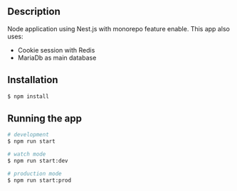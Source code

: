 ## Description

Node application using Nest.js with monorepo feature enable. This app also uses:

- Cookie session with Redis
- MariaDb as main database

## Installation

```bash
$ npm install
```

## Running the app

```bash
# development
$ npm run start

# watch mode
$ npm run start:dev

# production mode
$ npm run start:prod
```
